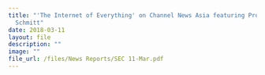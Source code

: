 ```yaml
---
title: "'The Internet of Everything' on Channel News Asia featuring Prof Gerhard
  Schmitt"
date: 2018-03-11
layout: file
description: ""
image: ""
file_url: /files/News Reports/SEC 11-Mar.pdf
---
```


